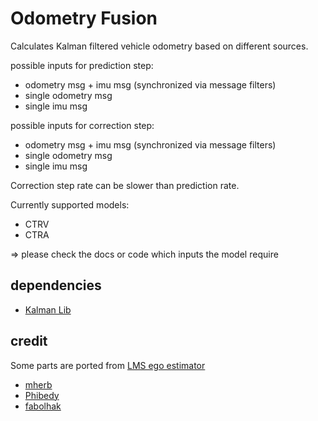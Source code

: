 # Odometry Fusion
Calculates Kalman filtered vehicle odometry based on different sources.

possible inputs for prediction step:
* odometry msg + imu msg (synchronized via message filters)
* single odometry msg
* single imu msg

possible inputs for correction step:
* odometry msg + imu msg (synchronized via message filters)
* single odometry msg
* single imu msg

Correction step rate can be slower than prediction rate.

Currently supported models:
* CTRV
* CTRA

=> please check the docs or code which inputs the model require

## dependencies
- [Kalman Lib](https://github.com/mherb/kalman)

## credit
Some parts are ported from [LMS ego estimator](https://github.com/lms-org/ego_estimator)
- [mherb](https://github.com/orgs/tum-phoenix/people/mherb)
- [Phibedy](https://github.com/orgs/tum-phoenix/people/Phibedy)
- [fabolhak](https://github.com/orgs/tum-phoenix/people/fabolhak)
